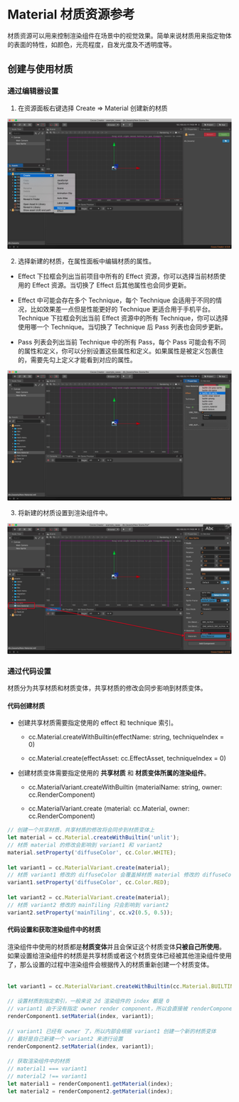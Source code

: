 # Material 材质资源参考

材质资源可以用来控制渲染组件在场景中的视觉效果。简单来说材质用来指定物体的表面的特性，如颜色，光亮程度，自发光度及不透明度等。


## 创建与使用材质

### 通过编辑器设置

1. 在资源面板右键选择 Create => Material 创建新的材质

![Create Material](./material/material-1.jpg)

2. 选择新建的材质，在属性面板中编辑材质的属性。

- Effect 下拉框会列出当前项目中所有的 Effect 资源，你可以选择当前材质使用的 Effect 资源。当切换了 Effect 后其他属性也会同步更新。

- Effect 中可能会存在多个 Technique，每个 Technique 会适用于不同的情况，比如效果差一点但是性能更好的 Technique 更适合用于手机平台。Technique 下拉框会列出当前 Effect 资源中的所有 Technique，你可以选择使用哪一个 Technique。当切换了 Technique 后 Pass 列表也会同步更新。

- Pass 列表会列出当前 Technique 中的所有 Pass，每个 Pass 可能会有不同的属性和定义，你可以分别设置这些属性和定义。如果属性是被定义包裹住的，需要先勾上定义才能看到对应的属性。

![Create Material](./material/material-2.jpg)

3. 将新建的材质设置到渲染组件中。

![Create Material](./material/material-3.jpg)

### 通过代码设置

材质分为共享材质和材质变体，共享材质的修改会同步影响到材质变体。

#### 代码创建材质

- 创建共享材质需要指定使用的 effect 和 technique 索引。
  - cc.Material.createWithBuiltin(effectName: string, techniqueIndex = 0)

  - cc.Material.create(effectAsset: cc.EffectAsset, techniqueIndex = 0)

- 创建材质变体需要指定使用的 **共享材质** 和 **材质变体所属的渲染组件**。
  - cc.MaterialVariant.createWithBuiltin (materialName: string, owner: cc.RenderComponent)
  
  - cc.MaterialVariant.create (material: cc.Material, owner: cc.RenderComponent)

```js
// 创建一个共享材质，共享材质的修改将会同步到材质变体上
let material = cc.Material.createWithBuiltin('unlit');
// 材质 material 的修改会影响到 variant1 和 variant2
material.setProperty('diffuseColor', cc.Color.WHITE);

let variant1 = cc.MaterialVariant.create(material);
// 材质 variant1 修改的 diffuseColor 会覆盖掉材质 material 修改的 diffuseColor
variant1.setProperty('diffuseColor', cc.Color.RED);

let variant2 = cc.MaterialVariant.create(material);
// 材质 variant2 修改的 mainTiling 只会影响到 variant2
variant2.setProperty('mainTiling', cc.v2(0.5, 0.5));
```

#### 代码设置和获取渲染组件中的材质

渲染组件中使用的材质都是**材质变体**并且会保证这个材质变体**只被自己所使用**。
如果设置给渲染组件的材质是共享材质或者这个材质变体已经被其他渲染组件使用了，那么设置的过程中渲染组件会根据传入的材质重新创建一个材质变体。

```js

let variant1 = cc.MaterialVariant.createWithBuiltin(cc.Material.BUILTIN_NAME.SPRITE);

// 设置材质到指定索引，一般来说 2d 渲染组件的 index 都是 0
// variant1 由于没有指定 owner render component，所以会直接被 renderComponent1 使用并且设置 owner 为 renderComponent1
renderComponent1.setMaterial(index, variant1);

// variant1 已经有 owner 了，所以内部会根据 variant1 创建一个新的材质变体
// 最好是自己新建一个 variant2 来进行设置
renderComponent2.setMaterial(index, variant1);

// 获取渲染组件中的材质
// material1 === variant1
// material2 !== variant1
let material1 = renderComponent1.getMaterial(index);
let material2 = renderComponent2.getMaterial(index);
```
